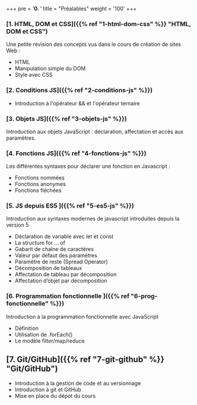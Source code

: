 +++
pre = '<b>0. </b>'
title = "Préalables"
weight = '100'
+++

### [1. HTML, DOM et CSS]({{% ref "1-html-dom-css" %}} "HTML, DOM et CSS")
Une petite révision des concepts vus dans le cours de création de sites Web : 
+ HTML
+ Manipulation simple du DOM
+ Style avec CSS

### [2. Conditions JS]({{% ref "2-conditions-js" %}})
+ Introduction à l'opérateur && et l'opérateur ternaire

### [3. Objets JS]({{% ref "3-objets-js" %}})
Introduction aux objets JavaScript : déclaration, affectation et accès aux paramètres.

### [4. Fonctions JS]({{% ref "4-fonctions-js" %}})
Les différentes syntaxes pour déclarer une fonction en Javascript : 
+ Fonctions nommées
+ Fonctions anonymes
+ Fonctions fléchées 



### [5. JS depuis ES5 ]({{% ref "5-es5-js" %}})
Introduction aux syntaxes modernes de javascript introduites depuis la version 5
+ Déclaration de variable avec let et const 
+ La structure for … of 
+ Gabarit de chaîne de caractères 
+ Valeur par défaut des paramètres 
+ Paramètre de reste (Spread Operator) 
+ Décomposition de tableaux 
+ Affectation de tableau par décomposition 
+ Affectation d’objet par décomposition

### [6. Programmation fonctionnelle ]({{% ref "6-prog-fonctionnelle" %}})
Introduction à la programmation fonctionnelle avec JavaScript
+ Définition
+ Utilisation de .forEach()
+ Le modèle filter/map/reduce


## [7. Git/GitHub]({{% ref "7-git-github" %}} "Git/GitHub")
+ Introduction à la gestion de code et au versionnage
+ Introduction à git et GitHub
+ Mise en place du dépot du cours